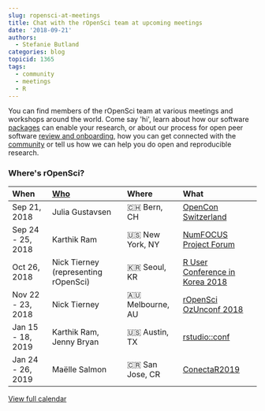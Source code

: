 ```yaml
---
slug: ropensci-at-meetings
title: Chat with the rOpenSci team at upcoming meetings
date: '2018-09-21'
authors:
  - Stefanie Butland
categories: blog
topicid: 1365
tags:
  - community
  - meetings
  - R
---
```


You can find members of the rOpenSci team at various meetings and workshops around the world. Come say 'hi', learn about how our software [packages](/packages/) can enable your research, or about our process for open peer software [review and onboarding](/software-review/), how you can get connected with the [community](/community/) or tell us how we can help you do open and reproducible research.

<!--more-->

### Where's rOpenSci?

<table class="table">
<thead>
<tr>
	<th style="text-align:left;">When</th>
	<th style="text-align:left;"><a href="/about/#team">Who</a></th>
	<th style="text-align:left;">Where</th>
	<th style="text-align:left;">What</th>
</tr>
</thead>
<tbody>

  <tr>
  	<td>Sep 21, 2018</td>
  	<td>Julia Gustavsen</td>
  	<td>🇨🇭 Bern, CH</td>
  	<td><a href="https://openconswiss.github.io/schedule/">OpenCon Switzerland</a></td>
  </tr>
  <tr>
  	<td>Sep 24 - 25, 2018</td>
  	<td>Karthik Ram</td>
  	<td>🇺🇸 New York, NY</td>
  	<td><a href="https://numfocus.org/blog/what-happened-at-the-numfocus-summit-2018">NumFOCUS Project Forum</a></td>
  </tr>
  <tr>
  	<td>Oct 26, 2018</td>
  	<td>Nick Tierney (representing rOpenSci)</td>
  	<td>🇰🇷 Seoul, KR</td>
  	<td><a href="https://translate.google.com/translate?sl=ko&tl=en&js=y&prev=_t&hl=en&ie=UTF-8&u=http%3A%2F%2Fruck2018.r-kor.org">R User Conference in Korea 2018</a></td>
  </tr>
  <tr>
  	<td>Nov 22 - 23, 2018</td>
  	<td>Nick Tierney</td>
  	<td>🇦🇺 Melbourne, AU</td>
  	<td><a href="http://ozunconf18.ropensci.org/">rOpenSci OzUnconf 2018</a></td>
  </tr>
  <tr>
  	<td>Jan 15 - 18, 2019</td>
  	<td>Karthik Ram, Jenny Bryan</td>
  	<td>🇺🇸 Austin, TX</td>
  	<td><a href="http://www.cvent.com/events/rstudio-conf-austin/event-summary-dd6d75526f3c4554b67c4de32aeffb47.aspx">rstudio::conf</a></td>
  </tr>
  <tr>
  	<td>Jan 24 - 26, 2019</td>
  	<td>Maëlle Salmon</td>
  	<td>🇨🇷 San Jose, CR</td>
  	<td><a href="https://www.conectar2019.org/">ConectaR2019</a></td>
  </tr>
</tbody>
</table>

<div class="row center">
  <div class="col-4 top-5 bottom-13">
                <a href="https://calendar.google.com/calendar/embed?src=t6pva0jm24urp7cp0n32262jd8%40group.calendar.google.com&ctz=America/Los_Angeles" target="_blank" class="button outline green">View full calendar</a>
            </div>
            </div>
